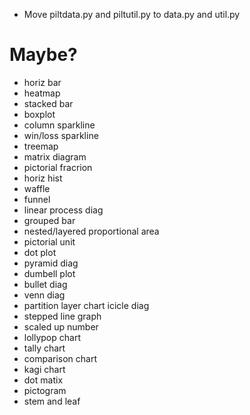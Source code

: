 - Move piltdata.py and piltutil.py to data.py and util.py
# Maybe?
- horiz bar
- heatmap
- stacked bar
- boxplot
- column sparkline
- win/loss sparkline
- treemap
- matrix diagram
- pictorial fracrion
- horiz hist
- waffle
- funnel
- linear process diag
- grouped bar
- nested/layered proportional area
- pictorial unit
- dot plot
- pyramid diag
- dumbell plot
- bullet diag
- venn diag
- partition layer chart icicle diag
- stepped line graph
- scaled up number
- lollypop chart
- tally chart
- comparison chart
- kagi chart
- dot matix
- pictogram
- stem and leaf 
